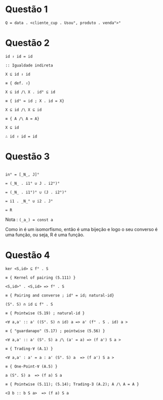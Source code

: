 # Questão 1

`Q = data . <cliente_cup . Usou°, produto . venda°>°`

# Questão 2

```
id ↾ id = id

:: Igualdade indireta

X ⊆ id ↾ id

≡ { def. ↾}

X ⊆ id /\ X . id° ⊆ id

≡ { id° = id ; X . id = X}

X ⊆ id /\ X ⊆ id

≡ { A /\ A = A}

X ⊆ id

∴ id ↾ id = id

```

# Questão 3

```

in° = [_N_, J]°

= (_N_ . i1° ∪ J . i2°)°

= (_N_ . i1°)° ∪ (J . i2°)°

= i1 . _N_° ∪ i2 . J°

= R
```

Nota : `(_a_) = const a`

Como in é um isomorfismo, então é uma bijeção e logo o seu converso é uma função, ou seja, R é uma função.

# Questão 4

```
ker <S,id> ⊆ f° . S

≡ { Kernel of pairing (5.111) }

<S,id>° . <S,id> => f° . S

≡ { Pairing and converse ; id° = id; natural-id}

(S°. S) ∩ id ⊆ f° . S

≡ { Pointwise (5.19) ; natural-id }

<∀ a,a' :: a' ((S°. S) ∩ id) a => a' (f° . S . id) a >

≡ { "guardanapo" (5.17) ; pointwise (5.56) }

<∀ a,a' :: a' (S°. S) a /\ (a' = a) => (f a') S a >

≡ { Trading-∀ (A.1) }

<∀ a,a' : a' = a : a' (S°. S) a  => (f a') S a >

≡ { One-Point-∀ (A.5) }

a (S°. S) a  => (f a) S a

≡ { Pointwise (5.11); (5.14); Trading-∃ (A.2); A /\ A = A }

<∃ b :: b S a>  => (f a) S a
```



